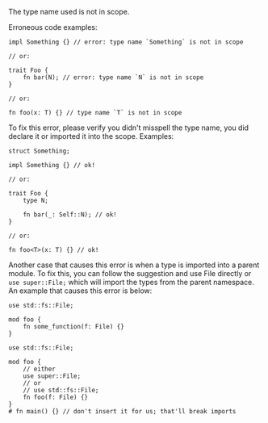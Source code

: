 The type name used is not in scope.

Erroneous code examples:

```compile_fail,E0412
impl Something {} // error: type name `Something` is not in scope

// or:

trait Foo {
    fn bar(N); // error: type name `N` is not in scope
}

// or:

fn foo(x: T) {} // type name `T` is not in scope
```

To fix this error, please verify you didn't misspell the type name, you did
declare it or imported it into the scope. Examples:

```
struct Something;

impl Something {} // ok!

// or:

trait Foo {
    type N;

    fn bar(_: Self::N); // ok!
}

// or:

fn foo<T>(x: T) {} // ok!
```

Another case that causes this error is when a type is imported into a parent
module. To fix this, you can follow the suggestion and use File directly or
`use super::File;` which will import the types from the parent namespace. An
example that causes this error is below:

```compile_fail,E0412
use std::fs::File;

mod foo {
    fn some_function(f: File) {}
}
```

```
use std::fs::File;

mod foo {
    // either
    use super::File;
    // or
    // use std::fs::File;
    fn foo(f: File) {}
}
# fn main() {} // don't insert it for us; that'll break imports
```
